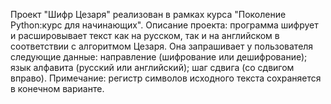 Проект "Шифр Цезаря" реализован в рамках курса "Поколение Рython:курс для начинающих". Описание проекта: программа шифрует и расшировывает текст как на русском, так и на английском в соответствии с алгоритмом Цезаря. Она запрашивает у пользователя следующие данные: направление (шифрование или дешифрование); язык алфавита (русский или английский); шаг сдвига (со сдвигом вправо). Примечание: регистр символов исходного текста сохраняется в конечном варианте.
